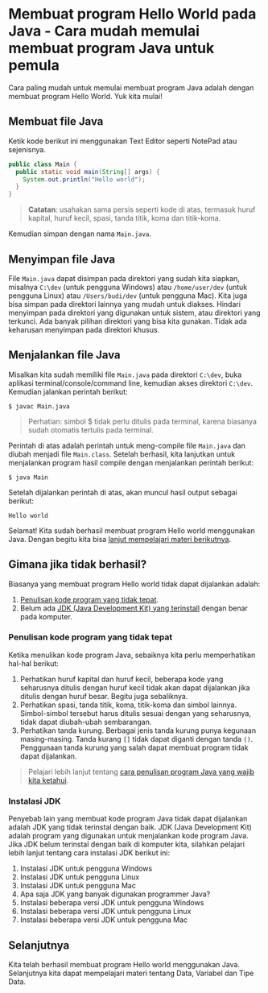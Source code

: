# Membuat program Hello World pada Java - Cara mudah memulai membuat program Java untuk pemula
Cara paling mudah untuk memulai membuat program Java adalah dengan membuat program Hello World. Yuk kita mulai!

## Membuat file Java
Ketik kode berikut ini menggunakan Text Editor seperti NotePad atau sejenisnya.
```java
public class Main {
  public static void main(String[] args) {
    System.out.println("Hello world");
  }
}
```

> **Catatan**: usahakan sama persis seperti kode di atas, termasuk huruf kapital, huruf kecil, spasi, tanda titik, koma dan titik-koma.

Kemudian simpan dengan nama `Main.java`. 

## Menyimpan file Java
File `Main.java` dapat disimpan pada direktori yang sudah kita siapkan, misalnya `C:\dev` (untuk pengguna Windows) atau `/home/user/dev` (untuk pengguna Linux) atau `/Users/budi/dev` (untuk pengguna Mac). 
Kita juga bisa simpan pada direktori lainnya yang mudah untuk diakses. Hindari menyimpan pada direktori yang digunakan untuk sistem, atau direktori yang terkunci. Ada banyak pilihan direktori yang bisa kita gunakan. Tidak ada keharusan menyimpan pada direktori khusus.

## Menjalankan file Java
Misalkan kita sudah memiliki file `Main.java` pada direktori `C:\dev`, buka aplikasi terminal/console/command line, kemudian akses direktori `C:\dev`. Kemudian jalankan perintah berikut:

```shell
$ javac Main.java
```

> Perhatian: simbol $ tidak perlu ditulis pada terminal, karena biasanya sudah otomatis tertulis pada terminal.

Perintah di atas adalah perintah untuk meng-compile file `Main.java` dan diubah menjadi file `Main.class`. Setelah berhasil, kita lanjutkan untuk menjalankan program hasil compile dengan menjalankan perintah berikut:

```shell
$ java Main
```

Setelah dijalankan perintah di atas, akan muncul hasil output sebagai berikut:

```shell
Hello world
```

Selamat! Kita sudah berhasil membuat program Hello world menggunakan Java. Dengan begitu kita bisa [lanjut mempelajari materi berikutnya](#selanjutnya).

## Gimana jika tidak berhasil?
Biasanya yang membuat program Hello world tidak dapat dijalankan adalah:
1. [Penulisan kode program yang tidak tepat](#penulisan-kode-program-yang-tidak-tepat).
2. Belum ada [JDK (Java Development Kit) yang terinstall](#instalasi-jdk) dengan benar pada komputer.

### Penulisan kode program yang tidak tepat
Ketika menulikan kode program Java, sebaiknya kita perlu memperhatikan hal-hal berikut:
1. Perhatikan huruf kapital dan huruf kecil, beberapa kode yang seharusnya ditulis dengan huruf kecil tidak akan dapat dijalankan jika ditulis dengan huruf besar. Begitu juga sebaliknya.
2. Perhatikan spasi, tanda titik, koma, titik-koma dan simbol lainnya. Simbol-simbol tersebut harus ditulis sesuai dengan yang seharusnya, tidak dapat diubah-ubah sembarangan.
3. Perhatikan tanda kurung. Berbagai jenis tanda kurung punya kegunaan masing-masing. Tanda kurang `[]` tidak dapat diganti dengan tanda `()`. Penggunaan tanda kurung yang salah dapat membuat program tidak dapat dijalankan.

> Pelajari lebih lanjut tentang [cara penulisan program Java yang wajib kita ketahui](cara-penulisan-program-java-yang-wajib-kita-ketahui).

### Instalasi JDK
Penyebab lain yang membuat kode program Java tidak dapat dijalankan adalah JDK yang tidak terinstal dengan baik. JDK (Java Development Kit) adalah program yang digunakan untuk menjalankan kode program Java. 
Jika JDK belum terinstal dengan baik di komputer kita, silahkan pelajari lebih lanjut tentang cara instalasi JDK berikut ini:
1. Instalasi JDK untuk pengguna Windows
2. Instalasi JDK untuk pengguna Linux
3. Instalasi JDK untuk pengguna Mac
4. Apa saja JDK yang banyak digunakan programmer Java?
5. Instalasi beberapa versi JDK untuk pengguna Windows
6. Instalasi beberapa versi JDK untuk pengguna Linux
7. Instalasi beberapa versi JDK untuk pengguna Mac

## Selanjutnya
Kita telah berhasil membuat program Hello world menggunakan Java. Selanjutnya kita dapat mempelajari materi tentang Data, Variabel dan Tipe Data.